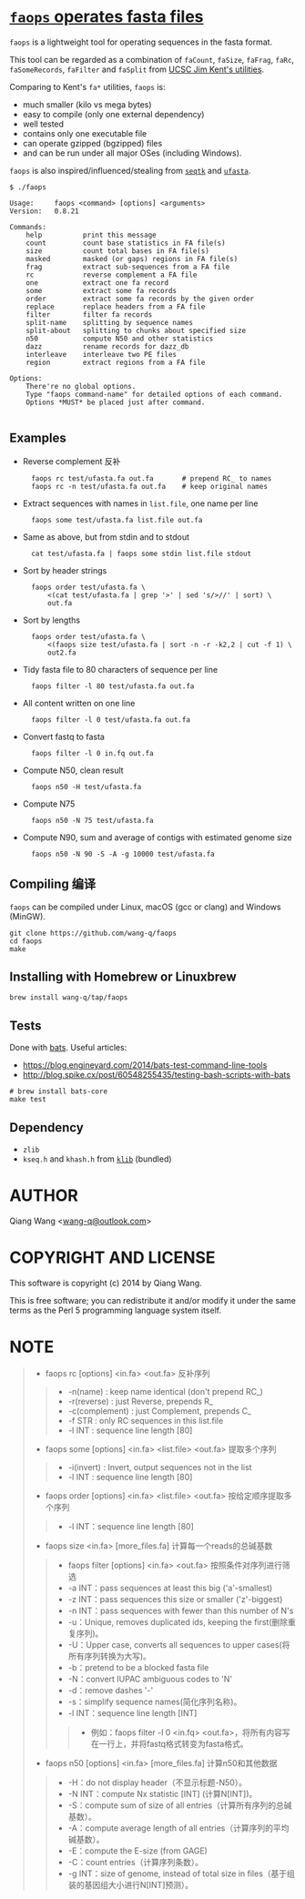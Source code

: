# [`faops` operates fasta files](https://github.com/wang-q/faops)

`faops` is a lightweight tool for operating sequences in the fasta format.

This tool can be regarded as a combination of `faCount`, `faSize`,
`faFrag`, `faRc`, `faSomeRecords`, `faFilter` and `faSplit` from
[UCSC Jim Kent's utilities](http://hgdownload.cse.ucsc.edu/admin/exe/).

Comparing to Kent's `fa*` utilities, `faops` is:

* much smaller (kilo vs mega bytes)
* easy to compile (only one external dependency)
* well tested
* contains only one executable file
* can operate gzipped (bgzipped) files
* and can be run under all major OSes (including Windows).

`faops` is also inspired/influenced/stealing from
[`seqtk`](https://github.com/lh3/seqtk) and
[`ufasta`](http://www.genome.umd.edu/masurca.html).

```text
$ ./faops

Usage:     faops <command> [options] <arguments>
Version:   0.8.21

Commands:
    help          print this message
    count         count base statistics in FA file(s)
    size          count total bases in FA file(s)
    masked        masked (or gaps) regions in FA file(s)
    frag          extract sub-sequences from a FA file
    rc            reverse complement a FA file
    one           extract one fa record
    some          extract some fa records
    order         extract some fa records by the given order
    replace       replace headers from a FA file
    filter        filter fa records
    split-name    splitting by sequence names
    split-about   splitting to chunks about specified size
    n50           compute N50 and other statistics
    dazz          rename records for dazz_db
    interleave    interleave two PE files
    region        extract regions from a FA file

Options:
    There're no global options.
    Type "faops command-name" for detailed options of each command.
    Options *MUST* be placed just after command.


```

## Examples

* Reverse complement 反补

        faops rc test/ufasta.fa out.fa       # prepend RC_ to names
        faops rc -n test/ufasta.fa out.fa    # keep original names

* Extract sequences with names in `list.file`, one name per line

        faops some test/ufasta.fa list.file out.fa

* Same as above, but from stdin and to stdout

        cat test/ufasta.fa | faops some stdin list.file stdout

* Sort by header strings

        faops order test/ufasta.fa \
            <(cat test/ufasta.fa | grep '>' | sed 's/>//' | sort) \
            out.fa

* Sort by lengths

        faops order test/ufasta.fa \
            <(faops size test/ufasta.fa | sort -n -r -k2,2 | cut -f 1) \
            out2.fa

* Tidy fasta file to 80 characters of sequence per line

        faops filter -l 80 test/ufasta.fa out.fa

* All content written on one line

        faops filter -l 0 test/ufasta.fa out.fa

* Convert fastq to fasta

        faops filter -l 0 in.fq out.fa

* Compute N50, clean result

        faops n50 -H test/ufasta.fa

* Compute N75

        faops n50 -N 75 test/ufasta.fa

* Compute N90, sum and average of contigs with estimated genome size

        faops n50 -N 90 -S -A -g 10000 test/ufasta.fa

## Compiling 编译

`faops` can be compiled under Linux, macOS (gcc or clang) and Windows (MinGW).

```shell
git clone https://github.com/wang-q/faops
cd faops
make
```

## Installing with Homebrew or Linuxbrew

```shell
brew install wang-q/tap/faops
```

## Tests

Done with [bats](https://github.com/bats-core/bats-core). Useful articles:

* https://blog.engineyard.com/2014/bats-test-command-line-tools
* http://blog.spike.cx/post/60548255435/testing-bash-scripts-with-bats

```shell
# brew install bats-core
make test
```

## Dependency

* `zlib`
* `kseq.h` and `khash.h` from
  [`klib`](https://github.com/attractivechaos/klib) (bundled)

# AUTHOR

Qiang Wang &lt;wang-q@outlook.com&gt;

# COPYRIGHT AND LICENSE

This software is copyright (c) 2014 by Qiang Wang.

This is free software; you can redistribute it and/or modify it under the same terms as the Perl 5
programming language system itself.


# NOTE
> * faops rc [options] <in.fa> <out.fa> 反补序列
>> * -n(name) : keep name identical (don't prepend RC_) 
>> * -r(reverse) : just Reverse, prepends R_  
>> * -c(complement) : just Complement, prepends C_  
>> * -f STR : only RC sequences in this list.file  
>> * -l INT : sequence line length [80]
>    
> * faops some [options] <in.fa> <list.file> <out.fa> 提取多个序列  
>> * -i(invert) : Invert, output sequences not in the list  
>> * -l INT : sequence line length [80]  
>   
> * faops order [options] <in.fa> <list.file> <out.fa> 按给定顺序提取多个序列  
>> * -l INT：sequence line length [80]  
>   
> * faops size <in.fa> [more_files.fa] 计算每一个reads的总碱基数
>> * faops filter [options] <in.fa> <out.fa> 按照条件对序列进行筛选
>> * -a INT：pass sequences at least this big ('a'-smallest)
>> * -z INT：pass sequences this size or smaller ('z'-biggest)
>> * -n INT：pass sequences with fewer than this number of N's
>> * -u：Unique, removes duplicated ids, keeping the first(删除重复序列)。
>> * -U：Upper case, converts all sequences to upper cases(将所有序列转换为大写)。
>> * -b：pretend to be a blocked fasta file
>> * -N：convert IUPAC ambiguous codes to 'N'
>> * -d：remove dashes '-'
>> * -s：simplify sequence names(简化序列名称)。
>> * -l INT：sequence line length [INT]
>>> * 例如：faops filter -l 0 <in.fq> <out.fa>，将所有内容写在一行上，并将fastq格式转变为fasta格式。
>  
> * faops n50 [options] <in.fa> [more_files.fa] 计算n50和其他数据
>> * -H：do not display header（不显示标题-N50）。
>> * -N INT：compute Nx statistic [INT] (计算N[INT])。
>> * -S：compute sum of size of all entries（计算所有序列的总碱基数）。
>> * -A：compute average length of all entries（计算序列的平均碱基数）。
>> * -E：compute the E-size (from GAGE)
>> * -C：count entries（计算序列条数）。
>> * -g INT：size of genome, instead of total size in files（基于组装的基因组大小进行N[INT]预测）。